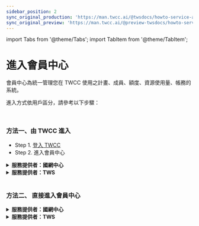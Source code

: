 ```yaml
---
sidebar_position: 2
sync_original_production: 'https://man.twcc.ai/@twsdocs/howto-service-access-service-zh' 
sync_original_preview: 'https://man.twcc.ai/@preview-twsdocs/howto-service-access-service-zh' 
---
```


import Tabs from '@theme/Tabs';
import TabItem from '@theme/TabItem';

# 進入會員中心


會員中心為統一管理您在 TWCC 使用之計畫、成員、額度、資源使用量、帳務的系統。

進入方式依用戶區分，請參考以下步驟：

<br/>


### 方法一、由 TWCC 進入

- Step 1. [登入 TWCC](https://www.twcc.ai/)
- Step 2. 進入會員中心

<details class="docspoiler">

<summary><b>服務提供者：國網中心</b></summary>

點選右上角「**使用者名稱**」，再點選「**帳戶計畫資訊**」，即可進入會員中心。

![](https://cos.twcc.ai/SYS-MANUAL/uploads/upload_43481a0d3c544c5964c9c41f3b958e9a.png)

</details>

<!-- 2. start -->

<details class="docspoiler">

<summary><b>服務提供者：TWS</b></summary>

點選「**會員中心**」、「**用量資訊**」、「**額度資訊**」皆可進入會員中心檢視專案資訊。

![](https://i.imgur.com/VRgIQtC.png)

</details>

<br/>


### 方法二、 直接進入會員中心

<!-- 1 start -->

<details class="docspoiler">

<summary><b>服務提供者：國網中心</b></summary>

登入 [iService](https://iservice.nchc.org.tw/nchc_service/index.php?lang_type=) 即可進入會員中心。

</details>

<!-- 2. start -->

<details class="docspoiler">

<summary><b>服務提供者：TWS</b></summary>

自[TWS 官方網站](https://tws.twcc.ai/)選擇「會員中心」，輸入帳密即可進入會員中心。

![](https://i.imgur.com/mNk06Ct.png)

</details>